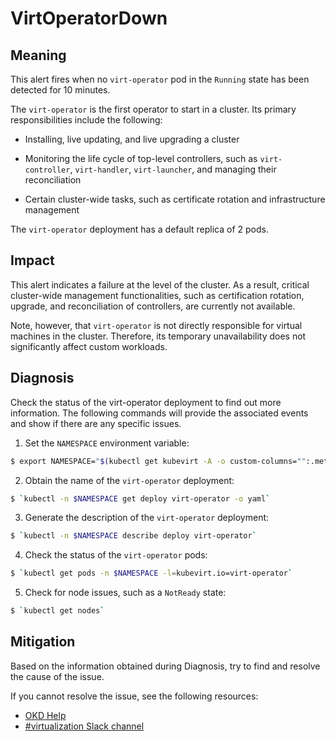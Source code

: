<!-- Edited by Jiří Herrmann, 9 Nov 2022 -->

# VirtOperatorDown 

## Meaning

This alert fires when no `virt-operator` pod in the `Running` state has been detected for 10 minutes. 

The `virt-operator` is the first operator to start in a cluster. Its primary responsibilities include the following: 

- Installing, live updating, and live upgrading a cluster

- Monitoring the life cycle of top-level controllers, such as `virt-controller`, `virt-handler`, `virt-launcher`, and managing their reconciliation

- Certain cluster-wide tasks, such as certificate rotation and infrastructure management

The `virt-operator` deployment has a default replica of 2 pods.

## Impact

This alert indicates a failure at the level of the cluster. As a result, critical cluster-wide management functionalities, such as certification rotation, upgrade, and reconciliation of controllers, are currently not available.

Note, however, that `virt-operator` is not directly responsible for virtual machines in the cluster. Therefore, its temporary unavailability does not significantly affect custom workloads.

## Diagnosis

Check the status of the virt-operator deployment to find out more information. The following commands will provide the associated events and show if there are any specific issues.

1. Set the `NAMESPACE` environment variable:
```bash
$ export NAMESPACE="$(kubectl get kubevirt -A -o custom-columns="":.metadata.namespace)"
```

2. Obtain the name of the `virt-operator` deployment:
```bash
$ `kubectl -n $NAMESPACE get deploy virt-operator -o yaml`
```

3. Generate the description of the `virt-operator` deployment:
```bash
$ `kubectl -n $NAMESPACE describe deploy virt-operator`
```

4. Check the status of the `virt-operator` pods:
```bash
$ `kubectl get pods -n $NAMESPACE -l=kubevirt.io=virt-operator`
```

5. Check for node issues, such as a `NotReady` state:
```bash
$ `kubectl get nodes`
```

## Mitigation

Based on the information obtained during Diagnosis, try to find and resolve the cause of the issue.

<!--DS: If you cannot resolve the issue, log in to the link:https://access.redhat.com[Customer Portal] and open a support case, attaching the artifacts gathered during the Diagnosis procedure.-->
<!--USstart-->
If you cannot resolve the issue, see the following resources:

- [OKD Help](https://www.okd.io/help/)
- [#virtualization Slack channel](https://kubernetes.slack.com/channels/virtualization)
<!--USend-->

